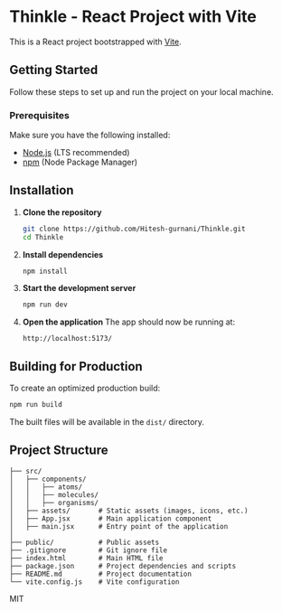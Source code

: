 # Thinkle - React Project with Vite

This is a React project bootstrapped with [Vite](https://vitejs.dev/).

## Getting Started

Follow these steps to set up and run the project on your local machine.

### Prerequisites

Make sure you have the following installed:

- [Node.js](https://nodejs.org/) (LTS recommended)
- [npm](https://www.npmjs.com/) (Node Package Manager)

## Installation

1. **Clone the repository**

   ```sh
   git clone https://github.com/Hitesh-gurnani/Thinkle.git
   cd Thinkle
   ```

2. **Install dependencies**

   ```sh
   npm install
   ```

3. **Start the development server**

   ```sh
   npm run dev
   ```

4. **Open the application**
   The app should now be running at:
   ```
   http://localhost:5173/
   ```

## Building for Production

To create an optimized production build:

```sh
npm run build
```

The built files will be available in the `dist/` directory.

## Project Structure

```
├── src/
│   ├── components/
│   │   ├── atoms/
│   │   ├── molecules/
│   │   ├── organisms/
│   ├── assets/       # Static assets (images, icons, etc.)
│   ├── App.jsx       # Main application component
│   ├── main.jsx      # Entry point of the application
│
├── public/           # Public assets
├── .gitignore        # Git ignore file
├── index.html        # Main HTML file
├── package.json      # Project dependencies and scripts
├── README.md         # Project documentation
└── vite.config.js    # Vite configuration
```

MIT
